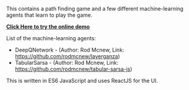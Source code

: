 This contains a path finding game and a few different machine-learning agents that learn to play the game.

**[Click Here to try the online demo](http://rodmcnew.github.io/reinforcement-learning-agent-tester-js/)**

List of the machine-learning agents:
- DeepQNetwork - (Author: Rod Mcnew, Link: https://github.com/rodmcnew/layerganza)
- TabularSarsa - (Author: Rod Mcnew, Link: https://github.com/rodmcnew/tabular-sarsa-js)

This is written in ES6 JavaScript and uses ReactJS for the UI.
